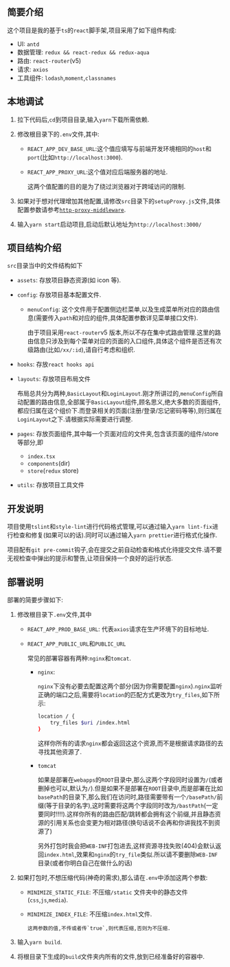 ## 简要介绍

这个项目是我的基于`ts`的`react`脚手架,项目采用了如下组件构成:

- UI: `antd`
- 数据管理: `redux && react-redux && redux-aqua`
- 路由: `react-router`(v5)
- 请求: `axios`
- 工具组件: `lodash`,`moment`,`classnames`

## 本地调试

1. 拉下代码后,`cd`到项目目录,输入`yarn`下载所需依赖.
2. 修改根目录下的`.env`文件,其中:

   - `REACT_APP_DEV_BASE_URL`:这个值应填写与前端开发环境相同的`host`和`port`(比如`http://localhost:3000`).
   - `REACT_APP_PROXY_URL`:这个值对应后端服务器的地址.

     这两个值配置的目的是为了绕过浏览器对于跨域访问的限制.

3. 如果对于想对代理增加其他配置,请修改`src`目录下的`setupProxy.js`文件,具体配置参数请参考[`http-proxy-middleware`](https://github.com/chimurai/http-proxy-middleware).
4. 输入`yarn start`启动项目,启动后默认地址为`http://localhost:3000/`

## 项目结构介绍

`src`目录当中的文件结构如下

- `assets`: 存放项目静态资源(如 icon 等).
- `config`: 存放项目基本配置文件.

  - `menuConfig`: 这个文件用于配置侧边栏菜单,以及生成菜单所对应的路由信息(需要传入`path`和对应的组件,具体配置参数详见菜单接口文件).

    由于项目采用`react-router`v5 版本,所以不存在集中式路由管理.这里的路由信息只涉及到每个菜单对应的页面的入口组件,具体这个组件是否还有次级路由(比如`/xx/:id`),请自行考虑和组织.

- `hooks`: 存放`react hooks api`
- `layouts`: 存放项目布局文件

  布局总共分为两种,`BasicLayout`和`LoginLayout`.刚才所讲过的,`menuConfig`所自动配置的路由信息,全部属于`BasicLayout`组件,顾名思义,绝大多数的页面组件,都应归属在这个组价下.而登录相关的页面(注册/登录/忘记密码等等),则归属在`LoginLayout`之下.请根据实际需要进行调整.

- `pages`: 存放页面组件,其中每一个页面对应的文件夹,包含该页面的组件/store 等部分,即
  - `index.tsx`
  - `components`(dir)
  - `store`(`redux` store)
- `utils`: 存放项目工具文件

## 开发说明

项目使用`tslint`和`style-lint`进行代码格式管理,可以通过输入`yarn lint-fix`进行检查和修复(如果可以的话).同时可以通过输入`yarn prettier`进行格式化操作.

项目配有`git pre-commit`钩子,会在提交之前自动检查和格式化待提交文件.请不要无视检查中弹出的提示和警告,让项目保持一个良好的运行状态.

## 部署说明

部署的简要步骤如下:

1.  修改根目录下`.env`文件,其中

    - `REACT_APP_PROD_BASE_URL`: 代表`axios`请求在生产环境下的目标地址.
    - `REACT_APP_PUBLIC_URL`和`PUBLIC_URL`

      常见的部署容器有两种:`nginx`和`tomcat`.

      - `nginx`:

        `nginx`下没有必要去配置这两个部分(因为你需要配置`nginx`).`nginx`监听正确的端口之后,需要将`location`的匹配方式更改为`try_files`,如下所示:

        ```sh
        location / {
            try_files $uri /index.html
        }
        ```

        这样你所有的请求`nginx`都会返回这这个资源,而不是根据请求路径的去寻找其他资源了.

      - `tomcat`

        如果是部署在`webapps`的`ROOT`目录中,那么这两个字段同时设置为`/`(或者删掉也可以,默认为`/`).但是如果不是部署在`ROOT`目录中,而是部署在比如`basePath`的目录下,那么我们在访问时,路径需要带有一个`/basePath/`前缀(等于目录的名字),这时需要将这两个字段同时改为`/bastPath`(一定要同时!!!!).这样你所有的路由匹配/跳转都会拥有这个前缀,并且静态资源的引用关系也会变更为相对路径(换句话说不会再和你讲我找不到资源了)

        另外打包时我会把`WEB-INF`打包进去,这样资源寻找失败(404)会默认返回`index.html`,效果和`nginx`的`try_file`类似.所以请不要删除`WEB-INF`目录(或者你明白自己在做什么的话)

2.  如果打包时,不想压缩代码(神奇的需求),那么请在`.env`中添加这两个参数:

    - `MINIMIZE_STATIC_FILE`: 不压缩`/static` 文件夹中的静态文件(`css`,`js`,`media`).
    - `MINIMIZE_INDEX_FILE`: 不压缩`index.html`文件.

          这两参数的值,不传或者传`true`,则代表压缩,否则为不压缩.

3.  输入`yarn build`.
4.  将根目录下生成的`build`文件夹内所有的文件,放到已经准备好的容器中.
